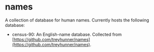 # names

A collection of database for human names. Currently hosts the following database:

- census-90: An English-name database. Collected from [https://github.com/treyhunner/names](https://github.com/treyhunner/names).
